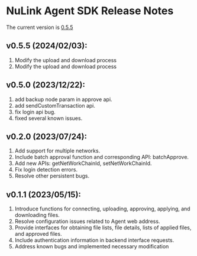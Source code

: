 # NuLink Agent SDK Release Notes

The current version is  [0.5.5](https://github.com/NuLink-network/nulink-web-agent-sdk/releases/tag/v0.5.5_88ac4101)

## v0.5.5 (2024/02/03):

1. Modify the upload and download process
2. Modify the upload and download process

## v0.5.0 (2023/12/22):

1. add backup node param in approve api.
2. add sendCustomTransaction api.
3. fix login api bug.
4. fixed several known issues.

## v0.2.0 (2023/07/24):

1. Add support for multiple networks.
2. Include batch approval function and corresponding API: batchApprove.
3. Add new APIs: getNetWorkChainId, setNetWorkChainId.
4. Fix login detection errors.
5. Resolve other persistent bugs.

## v0.1.1 (2023/05/15):

1. Introduce functions for connecting, uploading, approving, applying, and downloading files.
2. Resolve configuration issues related to Agent web address.
3. Provide interfaces for obtaining file lists, file details, lists of applied files, and approved files.
4. Include authentication information in backend interface requests.
5. Address known bugs and implemented necessary modification
